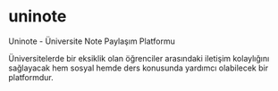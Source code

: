 # uninote

Uninote - Üniversite Note Paylaşım Platformu

Üniversitelerde bir eksiklik olan öğrenciler arasındaki iletişim kolaylığını sağlayacak hem sosyal hemde ders konusunda yardımcı olabilecek bir platformdur.

